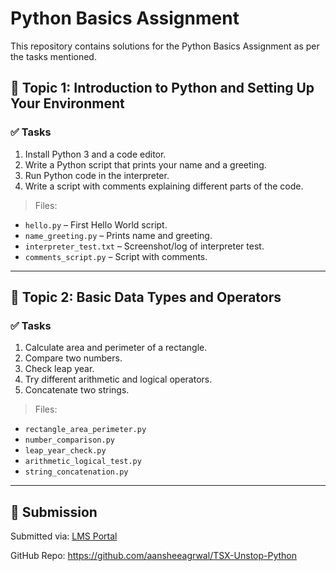 # Python Basics Assignment

This repository contains solutions for the Python Basics Assignment as per the tasks mentioned.

## 📘 Topic 1: Introduction to Python and Setting Up Your Environment

### ✅ Tasks
1. Install Python 3 and a code editor.
2. Write a Python script that prints your name and a greeting.
3. Run Python code in the interpreter.
4. Write a script with comments explaining different parts of the code.

> Files:
- `hello.py` – First Hello World script.
- `name_greeting.py` – Prints name and greeting.
- `interpreter_test.txt` – Screenshot/log of interpreter test.
- `comments_script.py` – Script with comments.

---

## 📘 Topic 2: Basic Data Types and Operators

### ✅ Tasks
1. Calculate area and perimeter of a rectangle.
2. Compare two numbers.
3. Check leap year.
4. Try different arithmetic and logical operators.
5. Concatenate two strings.

> Files:
- `rectangle_area_perimeter.py`
- `number_comparison.py`
- `leap_year_check.py`
- `arithmetic_logical_test.py`
- `string_concatenation.py`

---

## 🔗 Submission

Submitted via: [LMS Portal](https://internlogin.techsonixsolutions.in)

GitHub Repo: https://github.com/aansheeagrwal/TSX-Unstop-Python
